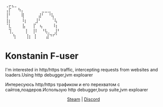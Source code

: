    ⢀⡤⣄⡀⠀⠀⠀⠀⠀⠀⠀⠀⠀⠀⠀⠀<br>
 ⢠⡏⠀⠀⠳⡄⠀⠀⠀⠀⠀   ⣀⣀⣀⠀⠀⠀ <br>
 ⢸⠃⠀⠀⠀⢿⠀⠀⠀⠀  ⣼⠃⠀⠘⢧⠀⠀<br>
 ⢸⡆⠀⠀⠀⠸⡆⠀⠀   ⣸⠃⠀⠀⠀⠈⢧⠀<br>
 ⠈⣇⠀⠀⠀   ⣧⠀   ⠀⡏⠀⢦⠀⠀⠀⠸⡆<br>
 ⠀⢹⡀⠀⠀⠀⢸⠀     ⢸⠇⠀⠘⢧⡀⠀⣸⠃<br>
⠀ ⠀⢳⠀⠀⠀⢸⡆     ⢸⠀⠀⠀⣼⠙⠋⠁⠀<br>

<h1>Konstanin F-user</h1>
<p>I'm interested in http/https traffic, intercepting requests from websites and loaders.Using http debugger,jvm exploarer</p>

<p>Интересуюсь http/https трафиком и его перехватом с сайтов,лоадеров.Использую http debugger,burp suite,jvm exploarer</p>

<div id="url" align="center">
  <a href="https://steamcommunity.com/id/failure-/">Steam</a> | <a onclick="prompt('copy', 'alekzov14');" href="#">Discord</a>
</div>
